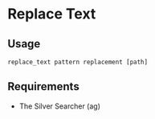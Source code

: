 # Replace Text

## Usage

```
replace_text pattern replacement [path]
```

## Requirements

* The Silver Searcher (ag)
